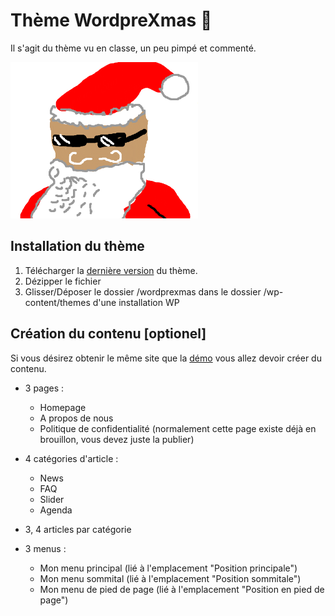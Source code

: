 # Thème WordpreXmas 🎄

Il s'agit du thème vu en classe, un peu pimpé et commenté.

![HoHoHo](github/screenshots/xmas.png)

## Installation du thème

1. Télécharger la  [dernière version](https://github.com/coppee/isfsc-emu2-wordprexmas/releases) du thème.
2. Dézipper le fichier
3. Glisser/Déposer le dossier /wordprexmas dans le dossier /wp-content/themes d'une installation WP

## Création du contenu [optionel]

Si vous désirez obtenir le même site que la [démo](http://xmas.proto.tips/) vous allez devoir créer du contenu. 

- 3 pages :
  - Homepage
  -  A propos de nous
  - Politique de confidentialité (normalement cette page existe déjà en brouillon, vous devez juste la publier)

- 4 catégories d'article :
  - News
  - FAQ
  - Slider
  - Agenda

- 3, 4 articles par catégorie

- 3 menus :
  - Mon menu principal (lié à l'emplacement "Position principale")
  - Mon menu sommital (lié à l'emplacement "Position sommitale")
  - Mon menu de pied de page (lié à l'emplacement "Position en pied de page")

